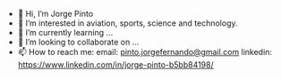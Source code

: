- 👋 Hi, I’m Jorge Pinto
- 👀 I’m interested in aviation, sports, science and technology.
- 🌱 I’m currently learning ...
- 💞️ I’m looking to collaborate on ...
- 📫 How to reach me: email: pinto.jorgefernando@gmail.com
                      linkedin: https://www.linkedin.com/in/jorge-pinto-b5bb84198/

<!---
jorgepinto134/jorgepinto134 is a ✨ special ✨ repository because its `README.md` (this file) appears on your GitHub profile.
You can click the Preview link to take a look at your changes.
--->
